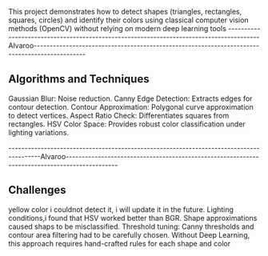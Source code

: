 This project demonstrates how to detect shapes (triangles, rectangles, squares, circles) 
and identify their colors using classical computer vision methods (OpenCV) 
without relying on modern deep learning tools
----------------------------------------------------------------------------------------Alvaroo----------------------------------------------------------------------------------------------

Algorithms and Techniques
-------------------------
Gaussian Blur: Noise reduction.
Canny Edge Detection: Extracts edges for contour detection.
Contour Approximation: Polygonal curve approximation to detect vertices.
Aspect Ratio Check: Differentiates squares from rectangles.
HSV Color Space: Provides robust color classification under lighting variations.

----------------------------------------------------------------------------------------Alvaroo----------------------------------------------------------------------------------------------

Challenges
---------
yellow color i couldnot detect it, i will update it in the future.
Lighting conditions,i found that HSV worked better than BGR.
Shape approximations caused shaps to be misclassified.
Threshold tuning: Canny thresholds and contour area filtering had to be carefully chosen.
Without Deep Learning, this approach requires hand-crafted rules for each shape and color
